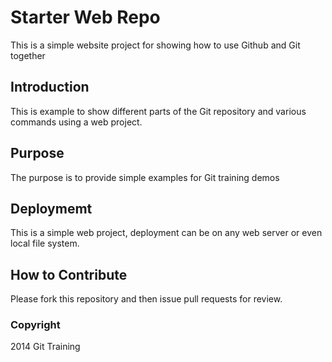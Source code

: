 # Starter Web Repo

This is a simple website project for showing
how to use Github and Git together

## Introduction

This is example to show different parts of the Git repository
and various commands using a web project.

## Purpose

The purpose is to provide simple examples for Git training demos
## Deploymemt

This is a simple web project, deployment can be on any web 
server or even local file system.

## How to Contribute

Please fork this repository and then issue pull requests for review.

### Copyright

2014 Git Training